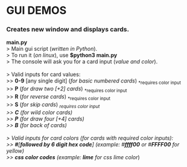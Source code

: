 # GUI DEMOS
### Creates new window and displays cards.

**main.py**<br />
    > Main gui script (*written in Python*).<br />
    > To run it (*on linux*), use **$python3 main.py**<br />
    > The console will ask you for a card input (*value and color*).<br />
    <br />
    > Valid inputs for card values:<br />
        >> **0-9** [any single digit] (*for basic numbered cards*) <sub>*requires color input</sub><br />
        >> **P** (*for draw two [+2] cards*) <sub>*requires color input</sub><br />
        >> **R** (*for reverse cards*) <sub>*requires color input</sub><br />
        >> **S** (*for skip cards*) <sub>*requires color input</sub><br />
        >> **C** (*for wild color cards*)<br />
        >> **P** (*for draw four [+4] cards*)<br />
        >> **B** (*for back of cards*)<br />
    <br />
    > Valid inputs for card colors (*for cards with required color inputs*):<br />
        >> **#**[**followed by 6 digit hex code**] (*example:* #**ffff00** *or* #**FFFF00** *for yellow*)<br />
        >> **css color codes** (*example:* **lime** *for css lime color**)<br />
